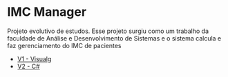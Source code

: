 # IMC Manager
Projeto evolutivo de estudos. Esse projeto surgiu como um trabalho da faculdade de Análise e Desenvolvimento de Sistemas e o sistema calcula e faz gerenciamento do IMC de pacientes
 - [V1 - Visualg](./v1-Visualg/Readme.md)
 - [V2 - C#](./v2-CSharp/Readme.md)
